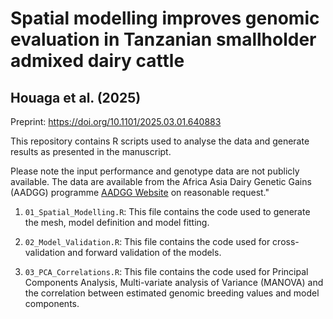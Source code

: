 # Spatial modelling improves genomic evaluation in Tanzanian smallholder admixed dairy cattle
## Houaga et al. (2025)

Preprint: https://doi.org/10.1101/2025.03.01.640883 


This repository contains R scripts used to analyse the data and generate results as presented in the manuscript.

Please note the input performance and genotype data are not publicly available. The data are available from the Africa Asia Dairy Genetic Gains (AADGG) programme [AADGG Website](https://www.ilri.org/research/projects/aadgg) on reasonable request."

1) `01_Spatial_Modelling.R`: This file contains the code used to generate the mesh, model definition and model fitting.
   
2) `02_Model_Validation.R`: This file contains the code used for cross-validation and forward validation of the models.
   
3) `03_PCA_Correlations.R`: This file contains the code used for Principal Components Analysis, Multi-variate analysis of Variance (MANOVA) and the correlation between estimated genomic breeding values and model components.
